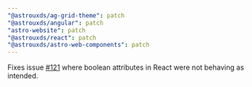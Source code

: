 ```yaml
---
"@astrouxds/ag-grid-theme": patch
"@astrouxds/angular": patch
"astro-website": patch
"@astrouxds/react": patch
"@astrouxds/astro-web-components": patch
---
```


Fixes issue [#121](https://github.com/RocketCommunicationsInc/astro/issues/121) where boolean attributes in React were not behaving as intended.
